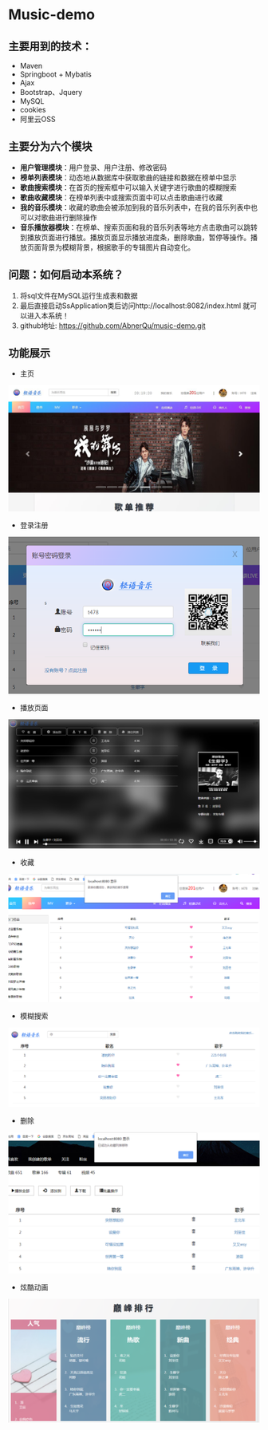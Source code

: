 # Music-demo

## 主要用到的技术：

 * Maven
 * Springboot + Mybatis
 * Ajax
 * Bootstrap、Jquery 
 * MySQL
 * cookies
 * 阿里云OSS
 
 ## 主要分为六个模块
 
 * **用户管理模块**：用户登录、用户注册、修改密码
 * **榜单列表模块**：动态地从数据库中获取歌曲的链接和数据在榜单中显示
 * **歌曲搜索模块**：在首页的搜索框中可以输入关键字进行歌曲的模糊搜索
 * **歌曲收藏模块**：在榜单列表中或搜索页面中可以点击歌曲进行收藏
 * **我的音乐模块**：收藏的歌曲会被添加到我的音乐列表中，在我的音乐列表中也可以对歌曲进行删除操作
 * **音乐播放器模块**：在榜单、搜索页面和我的音乐列表等地方点击歌曲可以跳转到播放页面进行播放。播放页面显示播放进度条，删除歌曲，暂停等操作。播放页面背景为模糊背景，根据歌手的专辑图片自动变化。
 ## 问题：如何启动本系统？ 
 
 1. 将sql文件在MySQL运行生成表和数据
 2. 最后直接启动SsApplication类后访问http://localhost:8082/index.html 就可以进入本系统！
 3. github地址: https://github.com/AbnerQu/music-demo.git
 
 ## 功能展示
  * 主页
  
  ![image](images/主页.jpg)
  
  * 登录注册
  
  ![image](images/登录注册.png)
  
  * 播放页面
  
  ![image](images/播放页面.png)
  
  * 收藏
  
  ![image](images/收藏.png)
  
  * 模糊搜索
  
  ![image](images/搜索.png)
  
  * 删除
  
  ![image](images/删除.png)
  
  * 炫酷动画
  
  ![image](images/炫酷动画.png)
